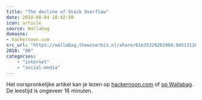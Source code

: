 ```yaml
---
title: "The decline of Stack Overflow"
date: 2018-08-04 18:42:50
icon: article
source: Wallabag
domains:
- hackernoon.com
src_url: "https://wallabag.thewiserbit.nl/share/61e35329262904.94513120"
2018: "08"
categories:
    - "internet"
    - "social-media"
---
```

Het oorspronkelijke artikel kan je lezen op [hackernoon.com](https://hackernoon.com/the-decline-of-stack-overflow-7cb69faa575d?gi=6a7f18aabe8) of [op Wallabag](https://wallabag.thewiserbit.nl/share/61e35329262904.94513120). De leestijd is ongeveer 16 minuten.